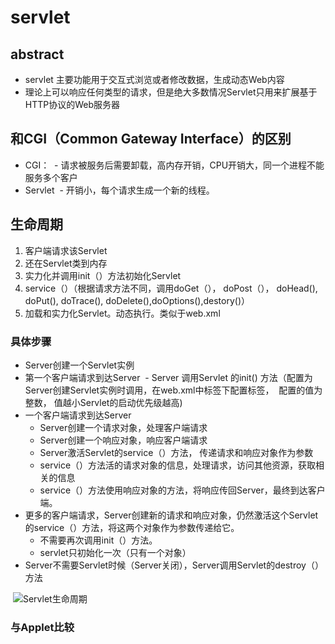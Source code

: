 # servlet
## abstract
- servlet 主要功能用于交互式浏览或者修改数据，生成动态Web内容
- 理论上可以响应任何类型的请求，但是绝大多数情况Servlet只用来扩展基于HTTP协议的Web服务器

## 和CGI（Common Gateway Interface）的区别
- CGI：
  - 请求被服务后需要卸载，高内存开销，CPU开销大，同一个进程不能服务多个客户
- Servlet
  - 开销小，每个请求生成一个新的线程。
  
## 生命周期
1. 客户端请求该Servlet
2. 还在Servlet类到内存
3. 实力化并调用init（）方法初始化Servlet
4. service（）（根据请求方法不同，调用doGet（）， doPost（）， doHead(), doPut(), doTrace(), doDelete(),doOptions(),destory()）
5. 加载和实力化Servlet。动态执行。类似于web.xml

### 具体步骤
- Server创建一个Servlet实例
- 第一个客户端请求到达Server
  - Server 调用Servlet 的init() 方法（配置为Server创建Servlet实例时调用，在web.xml中<servlet>标签下配置<load-on-startup>标签，
  配置的值为整数， 值越小Servlet的启动优先级越高)
- 一个客户端请求到达Server
  - Server创建一个请求对象，处理客户端请求
  - Server创建一个响应对象，响应客户端请求
  - Server激活Servlet的service（）方法， 传递请求和响应对象作为参数
  - service（）方法活的请求对象的信息，处理请求，访问其他资源，获取相关的信息
  - service（）方法使用响应对象的方法，将响应传回Server，最终到达客户端。
- 更多的客户端请求，Server创建新的请求和响应对象，仍然激活这个Servlet的service（）方法，将这两个对象作为参数传递给它。
  - 不需要再次调用init（）方法。
  - servlet只初始化一次（只有一个对象）
- Server不需要Servlet时候（Server关闭），Server调用Servlet的destroy（）方法
  
  ![Servlet生命周期](https://baike.baidu.com/pic/servlet/477555/0/2cf5e0fe9925bc31930cf45c55df8db1ca1370a5?fr=lemma&ct=single)
### 与Applet比较

